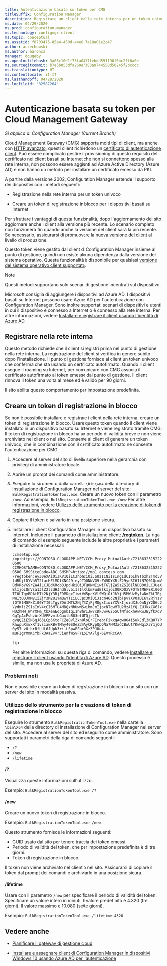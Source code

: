 ```yaml
---
title: Autenticazione basata su token per CMG
titleSuffix: Configuration Manager
description: Registrare un client nella rete interna per un token univoco o creare un token di registrazione in blocco per i dispositivi basati su Internet.
ms.date: 04/29/2020
ms.prod: configuration-manager
ms.technology: configmgr-client
ms.topic: conceptual
ms.assetid: f0703475-85a4-450d-a4e8-7a18a01e2c47
author: aczechowski
ms.author: aaroncz
manager: dougeby
ms.openlocfilehash: 3a05c10d1f73fa0817febdd591190f6bc2ff0a0e
ms.sourcegitcommit: b7e5b053dfa260e7383a9744558d50245f2bccdc
ms.translationtype: HT
ms.contentlocale: it-IT
ms.lasthandoff: 04/29/2020
ms.locfileid: "82587264"
---
```

# <a name="token-based-authentication-for-cloud-management-gateway"></a>Autenticazione basata su token per Cloud Management Gateway

*Si applica a: Configuration Manager (Current Branch)*

<!--5686290-->

Cloud Management Gateway (CMG) supporta molti tipi di client, ma anche con [HTTP avanzato](../../plan-design/hierarchy/enhanced-http.md), questi client richiedono un [certificato di autenticazione client](../manage/cmg/certificates-for-cloud-management-gateway.md#for-internet-based-clients-communicating-with-the-cloud-management-gateway). Può essere complicato gestire il provisioning di questo requisito del certificato nei client basati su Internet che non si connettono spesso alla rete interna, non possono essere aggiunti ad Azure Active Directory (Azure AD) e non hanno un metodo per installare un certificato emesso da PKI.

A partire dalla versione 2002, Configuration Manager estende il supporto dei dispositivi con i metodi seguenti:

- Registrazione nella rete interna per un token univoco

- Creare un token di registrazione in blocco per i dispositivi basati su Internet

Per sfruttare i vantaggi di questa funzionalità, dopo l'aggiornamento del sito aggiornare anche i client alla versione più recente. Lo scenario completo non funzionerà fin quando anche la versione del client sarà la più recente. Se necessario, assicurarsi di [promuovere la nuova versione del client al livello di produzione](../manage/upgrade/test-client-upgrades.md#to-promote-the-new-client-to-production).

Questo token viene gestito dal client di Configuration Manager insieme al punto di gestione, quindi non esiste alcuna dipendenza dalla versione del sistema operativo. Questa funzionalità è disponibile per qualsiasi [versione del sistema operativo client supportata](../../plan-design/configs/supported-operating-systems-for-clients-and-devices.md).

> [!NOTE]
> Questi metodi supportano solo scenari di gestione incentrati sul dispositivo.
>
> Microsoft consiglia di aggiungere i dispositivi ad Azure AD. I dispositivi basati su Internet possono usare Azure AD per l'autenticazione con Configuration Manager. Sono inoltre supportati scenari di dispositivi e utenti in cui il dispositivo è connesso a Internet o è connesso alla rete interna. Per altre informazioni, vedere [Installare e registrare il client usando l'identità di Azure AD](deploy-clients-cmg-azure.md#install-and-register-the-client-using-azure-ad-identity).

## <a name="register-on-the-internal-network"></a>Registrare nella rete interna

Questo metodo richiede che il client si registri prima nel punto di gestione nella rete interna. La registrazione del client si verifica in genere subito dopo l'installazione. Il punto di gestione fornisce al client un token univoco che conferma che sta usando un certificato autofirmato. Quando il client esegue il roaming su Internet, per comunicare con CMG associa il certificato autofirmato al token emesso dal punto di gestione. Il client rinnova il token una volta al mese ed è valido per 90 giorni.

Il sito abilita questo comportamento per impostazione predefinita.

## <a name="create-a-bulk-registration-token"></a>Creare un token di registrazione in blocco

Se non è possibile installare e registrare i client nella rete interna, creare un token di registrazione in blocco. Usare questo token quando il client viene installato in un dispositivo basato su Internet e viene registrato tramite CMG. Il token di registrazione in blocco ha un periodo di validità breve e non viene archiviato nel client o nel sito. Consente al client di generare un token univoco, che in combinazione con il certificato autofirmato ne consente l'autenticazione per CMG.

1. Accedere al server del sito di livello superiore nella gerarchia con privilegi di amministratore locale.

1. Aprire un prompt dei comandi come amministratore.

1. Eseguire lo strumento dalla cartella `\bin\X64` della directory di installazione di Configuration Manager nel server del sito: `BulkRegistrationTokenTool.exe`. Creare un nuovo token con il parametro `/new`. Ad esempio, `BulkRegistrationTokenTool.exe /new` Per altre informazioni, vedere [Utilizzo dello strumento per la creazione di token di registrazione in blocco](#bulk-registration-token-tool-usage).

1. Copiare il token e salvarlo in una posizione sicura.

1. Installare il client Configuration Manager in un dispositivo basato su Internet. Includere il parametro di installazione client: [ **/regtoken**](about-client-installation-properties.md#regtoken). La riga di comando di esempio seguente include le altre proprietà e i parametri di installazione necessari:

    `ccmsetup.exe /mp:https://CONTOSO.CLOUDAPP.NET/CCM_Proxy_MutualAuth/72186325152220500 CCMHOSTNAME=CONTOSO.CLOUDAPP.NET/CCM_Proxy_MutualAuth/72186325152220500 SMSSiteCode=ABC SMSMP=https://mp1.contoso.com /regtoken:eyJ0eXAiOiJKV1QiLCJhbGciOiJSUzI1NiIsIng1dCI6Ik9Tbzh2Tmd5VldRUjlDYVh5T2lacHFlMDlXNCJ9.eyJTQ0NNVG9rZW5DYXRlZ29yeSI6IlN7Q01QcmVBdXRoVG9rZW4iLCJBdXRob3JpdHkiOiJTQ0NNIiwiTGljZW5zZSI6IlNDQ00iLCJUeXBlIjoiQnVsa1JlZ2lzdHJhdGlvbiIsIlRlbmFudElkIjoiQ0RDQzVFOTEtMEFERi00QTI0LTgyRDAtMTk2NjY3RjFDMDgxIiwiVW5pcXVlSWQiOiJkYjU5MWUzMy1wNmZkLTRjNWItODJmMy1iZjY3M2U1YmQwYTIiLCJpc3MiOiJ1cm46c2NjbTpvYXV0aDI6Y2RjYzVlOTEtMGFkZi00YTI0LTgyZDAtMTk2NjY3ZjFjMDgxIiwiYXVkIjoidXJuOnNjY206c2VydmljZSIsImV4cCI6MTU4MDQxNbUwNSwibmJmIjoxNTgwMTU2MzA1fQ.ZUJkxCX6lxHUZhMH_WhYXFm_tbXenEdpgnbIqI1h8hYIJw7xDk3wv625SCfNfsqxhAwRwJByfkXdVGgIpAcFshzArXUVPPvmiUGaxlbB83etUTQjrLIk-gvQQZiE5NSgJ63LCp5KtqFCZe8vlZxnOloErFIrebjFikxqAgwOO4i5ukJdl3KQ07YPRhwpuXmwxRf1vsiawXBvTMhy40SOeZ3mAyCRypQpQNa7NM3adCBwUtYKwHqiX3r1jQU0y57LvU_brBfLUL6JUpk3ri-LSpwPFarRXzZPJUu4-mQFIgrMmKCYbFk3AaEvvrJienfWSvFYLpIYA7lg-6EVYRcCAA`

    > [!TIP]
    > Per altre informazioni su questa riga di comando, vedere [Installare e registrare il client usando l'identità di Azure AD](deploy-clients-cmg-azure.md#install-and-register-the-client-using-azure-ad-identity). Questo processo è simile, ma non usa le proprietà di Azure AD.

### <a name="known-issues"></a>Problemi noti

Non è possibile creare un token di registrazione in blocco in un sito con un server del sito in modalità passiva.<!-- 6399087 -->

### <a name="bulk-registration-token-tool-usage"></a>Utilizzo dello strumento per la creazione di token di registrazione in blocco

Eseguire lo strumento `BulkRegistrationTokenTool.exe` nella cartella `\bin\X64` della directory di installazione di Configuration Manager nel server del sito. Accedere al server del sito ed eseguirlo come amministratore. Sono supportati i parametri della riga di comando seguenti:

- `/?`
- `/new`
- `/lifetime`

#### <a name=""></a>/?

Visualizza queste informazioni sull'utilizzo.

Esempio: `BulkRegistrationTokenTool.exe /?`

#### <a name="new"></a>/new

Creare un nuovo token di registrazione in blocco.

Esempio: `BulkRegistrationTokenTool.exe /new`

Questo strumento fornisce le informazioni seguenti:
  
- GUID usato dal sito per tenere traccia dei token emessi
- Periodo di validità del token, che per impostazione predefinita è di tre giorni.
- Token di registrazione in blocco.

Il token non viene archiviato nel client o nel sito. Assicurarsi di copiare il token dal prompt dei comandi e archiviarlo in una posizione sicura.

#### <a name="lifetime"></a>/lifetime

Usare con il parametro `/new` per specificare il periodo di validità del token. Specificare un valore intero in minuti. Il valore predefinito è 4.320 (tre giorni). Il valore massimo è 10.080 (sette giorni).

Esempio: `BulkRegistrationTokenTool.exe /lifetime:4320`

## <a name="see-also"></a>Vedere anche

- [Pianificare il gateway di gestione cloud](../manage/cmg/plan-cloud-management-gateway.md)

- [Installare e assegnare client di Configuration Manager in dispositivi Windows 10 usando Azure AD per l'autenticazione](deploy-clients-cmg-azure.md)
